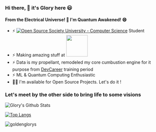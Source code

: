 ### Hi there, 👋 it's Glory here 😃
#### From the Electrical Universe! 🎇 I'm Quantum Awakened! 😄 

- ⚡ [![Open Source Society University - Computer Science](https://img.shields.io/badge/OSSU-computer--science-blue.svg)](https://github.com/ossu/computer-science) Student
- ⚡ Making amazing stuff at <a href="https://hackclub.com/"><img src="https://assets.hackclub.com/flag-orpheus-left.png" width="70"></a>
- ⚡ Data is my propellant, remodeled my core cumbustion engine for it purpose from [DevCareer](http://www.devcareer.io) training period
- ⚡ ML & Quantum Computing Enthusiastic
- 👨‍💻 I'm available for Open Source Projects. Let's do it !

### Let's meet by the other side to bring life to some visions

<img alt="Glory's Github Stats" src="https://github-readme-stats-seven-lac.vercel.app/api?username=goldenglorys&count_private=true&show_icons=true&theme=merko&hide_border=true" />

[![Top Langs](https://github-readme-stats-seven-lac.vercel.app/api/top-langs/?username=goldenglorys&layout=compact&count_private=true&show_icons=true&theme=merko&hide_border=true)](https://github.com/goldenglorys/github-readme-stats)

<p><img align="center" src="https://github-readme-streak-stats.herokuapp.com/?user=goldenglorys&layout=compact&count_private=true&show_icons=true&theme=merko&hide_border=true" alt="goldenglorys" /></p> 

<!--
**goldenglorys/goldenglorys** is a ✨ _special_ ✨ repository because its `README.md` (this file) appears on your GitHub profile.
#### Profile Visits

![visitors](https://visitor-badge.glitch.me/badge?page_id=MichaelOlatunji.MichaelOlatunji)
Here are some ideas to get you started:

- 🔭 I’m currently working on ...
- 🌱 I’m currently learning ...
- 👯 I’m looking to collaborate on ...
- 🤔 I’m looking for help with ...
- 💬 Ask me about ...
- 📫 How to reach me: ...
- 😄 Pronouns: ...
- ⚡ Fun fact: ...
-->
